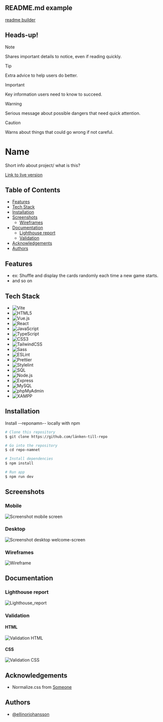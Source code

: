 ## README.md example

[readme builder](https://readme.so/)

## Heads-up!
> [!NOTE]  
> Shares important details to notice, even if reading quickly.

> [!TIP]
> Extra advice to help users do better.

> [!IMPORTANT]  
> Key information users need to know to succeed.

> [!WARNING]  
> Serious message about possible dangers that need quick attention.

> [!CAUTION]
> Warns about things that could go wrong if not careful.


# Name

Short info about project/ what is this?

[Link to live version]()

## Table of Contents

- [Features](#features)
- [Tech Stack](#tech-stack)
- [Installation](#installation)
- [Screenshots](#screenshots)
  - [Wireframes](#wireframes)
- [Documentation](#documentation)
  - [Lighthouse report](#lighthouse-report)
  - [Validation](#validation)
- [Acknowledgements](#acknowledgements)
- [Authors](#authors)

## Features
* ex: Shuffle and display the cards randomly each time a new game starts.
* and so on

## Tech Stack

- ![Vite](https://img.shields.io/badge/Vite-%23646CFF.svg?style=for-the-badge&logo=vite&logoColor=white)
- ![HTML5](https://img.shields.io/badge/HTML5-%23E34F26.svg?style=for-the-badge&logo=html5&logoColor=white)
- ![Vue.js](https://img.shields.io/badge/Vue.js-%234FC08D.svg?style=for-the-badge&logo=vue.js&logoColor=white)
- ![React](https://img.shields.io/badge/React-%2361DAFB.svg?style=for-the-badge&logo=react&logoColor=black)
- ![JavaScript](https://img.shields.io/badge/JavaScript-%23F7DF1E.svg?style=for-the-badge&logo=javascript&logoColor=black)
- ![TypeScript](https://img.shields.io/badge/TypeScript-%23007ACC.svg?style=for-the-badge&logo=typescript&logoColor=white)
- ![CSS3](https://img.shields.io/badge/CSS3-%231572B6.svg?style=for-the-badge&logo=css3&logoColor=white)
- ![TailwindCSS](https://img.shields.io/badge/TailwindCSS-%2338B2AC.svg?style=for-the-badge&logo=tailwind-css&logoColor=white)
- ![Sass](https://img.shields.io/badge/Sass-%23CC6699.svg?style=for-the-badge&logo=sass&logoColor=white)
- ![ESLint](https://img.shields.io/badge/ESLint-%234B32C3.svg?style=for-the-badge&logo=eslint&logoColor=white)
- ![Prettier](https://img.shields.io/badge/Prettier-%23F7B93E.svg?style=for-the-badge&logo=prettier&logoColor=white)
- ![Stylelint](https://img.shields.io/badge/Stylelint-%23000000.svg?style=for-the-badge&logo=stylelint&logoColor=white)
- ![SQL](https://img.shields.io/badge/SQL-%2300758F.svg?style=for-the-badge&logo=mysql&logoColor=white)
- ![Node.js](https://img.shields.io/badge/Node.js-%23339933.svg?style=for-the-badge&logo=node.js&logoColor=white)
- ![Express](https://img.shields.io/badge/Express.js-%23000000.svg?style=for-the-badge&logo=express&logoColor=white)
- ![MySQL](https://img.shields.io/badge/MySQL-%234479A1.svg?style=for-the-badge&logo=mysql&logoColor=white)
- ![phpMyAdmin](https://img.shields.io/badge/phpMyAdmin-%23f89500.svg?style=for-the-badge&logo=phpmyadmin&logoColor=white)
- ![XAMPP](https://img.shields.io/badge/XAMPP-%23FB7A24.svg?style=for-the-badge&logo=xampp&logoColor=white)

## Installation

Install --reponamn-- locally with npm

```bash
# Clone this repository
$ git clone https://github.com/länken-till-repo

# Go into the repository
$ cd repo-namnet

# Install dependencies
$ npm install

# Run app
$ npm run dev
```

## Screenshots

### Mobile

![Screenshot mobile screen](länk)

### Desktop

![Screenshot desktop welcome-screen](/link)

### Wireframes

![Wireframe](/link)

## Documentation

### Lighthouse report

![Lighthouse_report](/link)

### Validation

#### HTML

![Validation HTML](/link)

#### CSS

![Validation CSS](/link)

## Acknowledgements

- Normalize.css from [Someone](link)

## Authors

- [@ellinorjohansson](https://www.github.com/ellinorjohansson)
